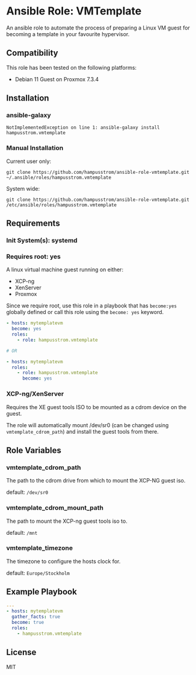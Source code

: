 # Ansible Role: VMTemplate


An ansible role to automate the process of preparing a Linux VM guest for becoming a template in your favourite hypervisor.

## Compatibility
This role has been tested on the following platforms:
* Debian 11 Guest on Proxmox 7.3.4

## Installation
### ansible-galaxy
```
NotImplementedException on line 1: ansible-galaxy install hampusstrom.vmtemplate
```

### Manual Installation
Current user only:
```
git clone https://github.com/hampusstrom/ansible-role-vmtemplate.git ~/.ansible/roles/hampusstrom.vmtemplate
```
System wide:
```
git clone https://github.com/hampusstrom/ansible-role-vmtemplate.git /etc/ansible/roles/hampusstrom.vmtemplate
```


## Requirements

### Init System(s): **systemd**
### Requires root: **yes**

A linux virtual machine guest running on either:
* XCP-ng
* XenServer
* Proxmox

Since we require root, use this role in a playbook that has `become:yes` globally defined or call this role using the `become: yes` keyword.
```yaml
- hosts: mytemplatevm
  become: yes
  roles:
    - role: hampusstrom.vmtemplate

# OR

- hosts: mytemplatevm
  roles:
    - role: hampusstrom.vmtemplate
      become: yes
```



### XCP-ng/XenServer
Requires the XE guest tools ISO to be mounted as a cdrom device on the guest.

The role will automatically mount /dev/sr0 (can be changed using `vmtemplate_cdrom_path`) and install the guest tools from there.

## Role Variables

### vmtemplate_cdrom_path
The path to the cdrom drive from which to mount the XCP-NG guest iso.

default: `/dev/sr0`

### vmtemplate_cdrom_mount_path
The path to mount the XCP-ng guest tools iso to.

default: `/mnt`

### vmtemplate_timezone
The timezone to configure the hosts clock for.

default: `Europe/Stockholm`


## Example Playbook

```yaml
---
- hosts: mytemplatevm
  gather_facts: true
  become: true
  roles:
    - hampusstrom.vmtemplate
```
License
-------

MIT
